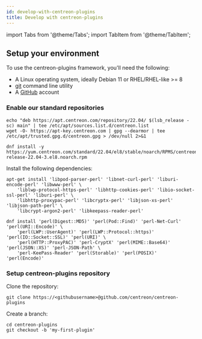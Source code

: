 ```yaml
---
id: develop-with-centreon-plugins
title: Develop with centreon-plugins
---
```

import Tabs from '@theme/Tabs';
import TabItem from '@theme/TabItem';

## Setup your environment

To use the centreon-plugins framework, you'll need the following: 

- A Linux operating system, ideally Debian 11 or RHEL/RHEL-like >= 8
- [git](https://git-scm.com/book/en/v2/Getting-Started-Installing-Git) command line utility
- A [GitHub](https://github.com/) account


### Enable our standard repositories

<Tabs groupId="sync">
<TabItem value="Debian 11" label="Debian 11">

```shell
echo "deb https://apt.centreon.com/repository/22.04/ $(lsb_release -sc) main" | tee /etc/apt/sources.list.d/centreon.list
wget -O- https://apt-key.centreon.com | gpg --dearmor | tee /etc/apt/trusted.gpg.d/centreon.gpg > /dev/null 2>&1
```

</TabItem>
<TabItem value="RHEL 8 and alike" label="RHEL 8 and alike">

```shell
dnf install -y https://yum.centreon.com/standard/22.04/el8/stable/noarch/RPMS/centreon-release-22.04-3.el8.noarch.rpm
```

</TabItem>
</Tabs>

Install the following dependencies: 

<Tabs groupId="sync">
<TabItem value="Debian 11" label="Debian 11">

```shell
apt-get install 'libpod-parser-perl' 'libnet-curl-perl' 'liburi-encode-perl' 'libwww-perl' \
    'liblwp-protocol-https-perl' 'libhttp-cookies-perl' 'libio-socket-ssl-perl' 'liburi-perl' \
    'libhttp-proxypac-perl' 'libcryptx-perl' 'libjson-xs-perl' 'libjson-path-perl' \
    'libcrypt-argon2-perl' 'libkeepass-reader-perl' 
```

</TabItem>
<TabItem value="RHEL 8 and alike" label="RHEL 8 and alike">

```shell
dnf install 'perl(Digest::MD5)' 'perl(Pod::Find)' 'perl-Net-Curl' 'perl(URI::Encode)' \
    'perl(LWP::UserAgent)' 'perl(LWP::Protocol::https)' 'perl(IO::Socket::SSL)' 'perl(URI)' \
    'perl(HTTP::ProxyPAC)' 'perl-CryptX' 'perl(MIME::Base64)' 'perl(JSON::XS)' 'perl-JSON-Path' \
    'perl-KeePass-Reader' 'perl(Storable)' 'perl(POSIX)' 'perl(Encode)'
```

</TabItem>
</Tabs>

### Setup centreon-plugins repository 

Clone the repository: 

```shell
git clone https://<githubusername>@github.com/centreon/centreon-plugins
``` 

Create a branch: 
```shell
cd centreon-plugins
git checkout -b 'my-first-plugin'
```

